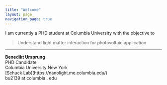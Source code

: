 ```yaml
---
title: "Welcome"
layout: page
navigation_page: true
---
```




I am currently a PHD student at Columbia University with the objective to 


> Understand light matter interaction for photovoltaic application








<hr class="content_hl">
<b>Benedikt Ursprung</b> <br>
PHD Candidate<br>
Columbia University New York<br>
[Schuck Lab](https://nanolight.me.columbia.edu/)<br>
bu2139 at columbia . edu